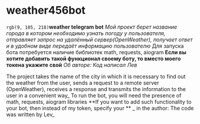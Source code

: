 # weather456bot
`rgb(9, 105, 218)`**weather telegram bot**
_Мой проект берет название города в котором необходимо узнать погоду у пользователя, отправляет запрос на удалённый сервер(OpenWeather), получает ответ и в удобном виде передаёт информацию пользователю_
Для запуска бота потребуется наличие библиотек math, requests, aiogram
**Если вы хотите добавить такой функционал своему боту, то вместо моего токена укажите свой**
_Об авторе:
  Код написал Лев_



  The project takes the name of the city in which it is necessary to find out the weather from the user, sends a request to a remote server (OpenWeather), receives a response and transmits the information to the user in a convenient way_
To run the bot, you will need the presence of math, requests, aiogram libraries
**If you want to add such functionality to your bot, then instead of my token, specify your **
_ in the author:
 The code was written by Lev_

